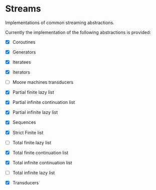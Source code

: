 # Streams

Implementations of common streaming abstractions.

Currently the implementation of the following abstractions is provided:

- [x] Coroutines
- [x] Generators
- [x] Iteratees
- [x] Iterators
- [ ] Moore machines transducers
- [x] Partial finite lazy list
- [x] Partial infinite continuation list
- [x] Partial infinite lazy list
- [x] Sequences
- [x] Strict Finite list
- [ ] Total finite lazy list
- [x] Total finite continuation list
- [x] Total infinite continuation list
- [ ] Total infinite lazy list
- [x] Transducers

